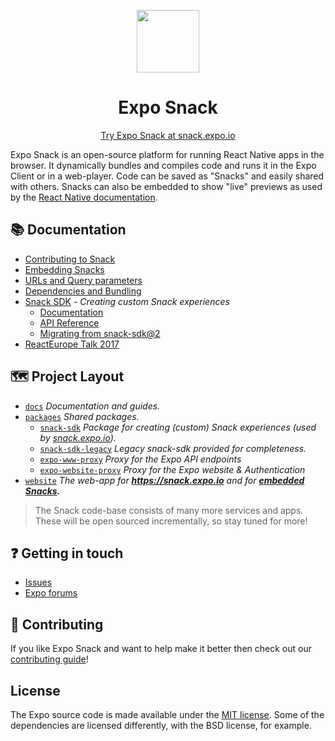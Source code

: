 <!-- Banner Image -->

<p align="center">
  <img src="./logo.svg" width="100px" />
  <h1 align="center">
    Expo Snack
  </h1>
</p>

<p align="center">
  <a href="https://snack.expo.io">Try Expo Snack at snack.expo.io</a>
</p>

Expo Snack is an open-source platform for running React Native apps in the browser. It dynamically bundles and compiles code and runs it in the Expo Client or in a web-player. Code can be saved as "Snacks" and easily shared with others. Snacks can also be embedded to show "live" previews as used by the [React Native documentation](https://reactnative.dev/docs/getting-started).

<!--
> Requesting snacks in bug reports gives your users an easy, lightweight way to give you a minimal, complete, and verifiable example (https://stackoverflow.com/help/minimal-reproducible-example) and allows you to spend more time fixing real issues in your project rather than staring at copy pasted code or cloning someone's repository that may or may not demonstrate a real issue with your project.
-->

## 📚 Documentation

- [Contributing to Snack](./CONTRIBUTING.md)
- [Embedding Snacks](./docs/embedding-snacks.md)
- [URLs and Query parameters](./docs/url-query-parameters.md)
- [Dependencies and Bundling](./docs/dependencies-bundling.md)
- [Snack SDK](./packages/snack-sdk) *- Creating custom Snack experiences*
  - [Documentation](./docs/snack-sdk.md)
  - [API Reference](./docs/snack-sdk-api/README.md)
  - [Migrating from snack-sdk@2](./docs/snack-sdk-migration.md)
- [ReactEurope Talk 2017](https://www.youtube.com/watch?v=U0vnAW4UNXE)

## 🗺 Project Layout

- [`docs`](/docs) *Documentation and guides.*
- [`packages`](/packages) *Shared packages.*
  - [`snack-sdk`](/packages/snack-sdk) *Package for creating (custom) Snack experiences (used by [snack.expo.io](https://snack.expo.io)).*
  - [`snack-sdk-legacy`](/packages/snack-sdk-legacy) *Legacy snack-sdk provided for completeness.*
  - [`expo-www-proxy`](/packages/expo-www-proxy) *Proxy for the Expo API endpoints*
  - [`expo-website-proxy`](/packages/expo-website-proxy) *Proxy for the Expo website & Authentication*
- [`website`](/website) *The web-app for **https://snack.expo.io** and for **[embedded Snacks](https://snack.expo.io/embedded).***

> The Snack code-base consists of many more services and apps. These will be open sourced incrementally, so stay tuned for more!

<!--
- [`snackager`](/snackager) *The Snack package bundler at **https://snackager.expo.io**.*
- [`runtime`](/runtime) *The Snack runtime app and web-player.*
-->

## ❓ Getting in touch

- [Issues](https://github.com/expo/snack/issues)
- [Expo forums](https://forums.expo.io/c/snack)

## 👏 Contributing

If you like Expo Snack and want to help make it better then check out our [contributing guide](./CONTRIBUTING.md)!

## License

The Expo source code is made available under the [MIT license](LICENSE). Some of the dependencies are licensed differently, with the BSD license, for example.
